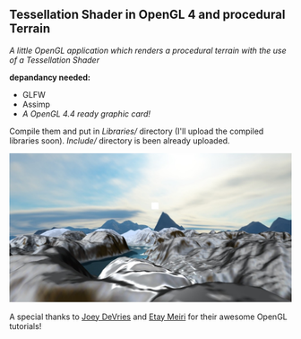 ## Tessellation Shader in OpenGL 4 and procedural Terrain ##
*A little OpenGL application which renders a procedural terrain with the use of a Tessellation Shader*

**depandancy needed:**
* GLFW 
* Assimp
* *A OpenGL 4.4 ready graphic card!* 

Compile them and put in *Libraries/* directory (I'll upload the compiled libraries soon). *Include/* directory is been already uploaded.

![Demonstrative image](/resources/gitpic.jpg)

A special thanks to [Joey DeVries](https://learnopengl.com/) and [Etay Meiri](http://ogldev.atspace.co.uk/www/tutorial30/tutorial30.html) for their awesome OpenGL tutorials!